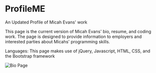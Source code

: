 # ProfileME
An Updated Profile of Micah Evans' work

This page is the current version of Micah Evans' bio, resume, and coding work. The page is designed to provide information to employers and interested parties about Micahs' programming skills.

Languages: 
This page makes use of jQuery, Javascript, HTML, CSS, and the Bootstrap framework

![Bio Page]()

